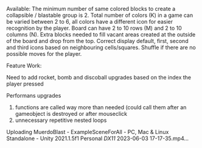Available:
The minimum number of same colored blocks to create a collapsible / blastable group is 2.
Total number of colors (K) in a game can be varied between 2 to 6,
all colors have a different icon for easier recognition by the player. 
Board can have 2 to 10 rows (M) and 2 to 10 columns (N).
Extra blocks needed to fill vacant areas created at the outside of the
board and drop from the top.
Correct display default, first, second and third icons based on neighbouring cells/squares.
Shuffle if there are no possible moves for the player.

Feature Work:

Need to add rocket, bomb and discoball upgrades based on the index the player pressed

Performans upgrades 
1) functions are called way more than needed (could call them after an gameobject is destroyed or after mouseclick
2) unnecessary repetitive nested loops



Uploading MuerdoBlast - ExampleSceneForAll - PC, Mac & Linux Standalone - Unity 2021.1.5f1 Personal _DX11_ 2023-06-03 17-17-35.mp4…

